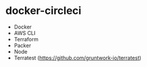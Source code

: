 # docker-circleci

- Docker
- AWS CLI
- Terraform
- Packer
- Node
- Terratest (https://github.com/gruntwork-io/terratest)
